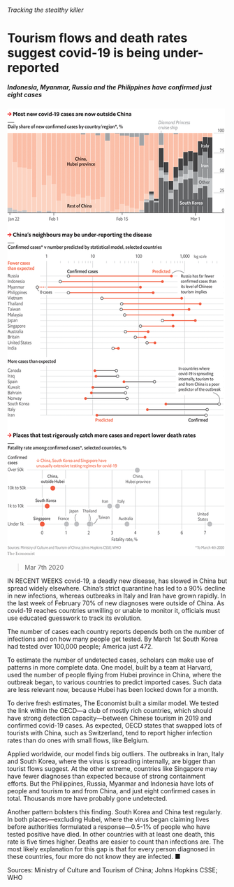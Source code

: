 ###### Tracking the stealthy killer

# Tourism flows and death rates suggest covid-19 is being under-reported 

##### Indonesia, Myanmar, Russia and the Philippines have confirmed just eight cases 

![image](images/20200307_GDC900.png) 

> Mar 7th 2020 



IN RECENT WEEKS covid-19, a deadly new disease, has slowed in China but spread widely elsewhere. China’s strict quarantine has led to a 90% decline in new infections, whereas outbreaks in Italy and Iran have grown rapidly. In the last week of February 70% of new diagnoses were outside of China. As covid-19 reaches countries unwilling or unable to monitor it, officials must use educated guesswork to track its evolution.

The number of cases each country reports depends both on the number of infections and on how many people get tested. By March 1st South Korea had tested over 100,000 people; America just 472.


To estimate the number of undetected cases, scholars can make use of patterns in more complete data. One model, built by a team at Harvard, used the number of people flying from Hubei province in China, where the outbreak began, to various countries to predict imported cases. Such data are less relevant now, because Hubei has been locked down for a month.

To derive fresh estimates, The Economist built a similar model. We tested the link within the OECD—a club of mostly rich countries, which should have strong detection capacity—between Chinese tourism in 2019 and confirmed covid-19 cases. As expected, OECD states that swapped lots of tourists with China, such as Switzerland, tend to report higher infection rates than do ones with small flows, like Belgium.



Applied worldwide, our model finds big outliers. The outbreaks in Iran, Italy and South Korea, where the virus is spreading internally, are bigger than tourist flows suggest. At the other extreme, countries like Singapore may have fewer diagnoses than expected because of strong containment efforts. But the Philippines, Russia, Myanmar and Indonesia have lots of people and tourism to and from China, and just eight confirmed cases in total. Thousands more have probably gone undetected.



Another pattern bolsters this finding. South Korea and China test regularly. In both places—excluding Hubei, where the virus began claiming lives before authorities formulated a response—0.5-1% of people who have tested positive have died. In other countries with at least one death, this rate is five times higher. Deaths are easier to count than infections are. The most likely explanation for this gap is that for every person diagnosed in these countries, four more do not know they are infected. ■

Sources: Ministry of Culture and Tourism of China; Johns Hopkins CSSE; WHO


